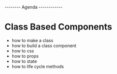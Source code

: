 -------- Agenda ------------

# Class Based Components

 - how to make a class
 - how to build a class component
 - how to css
 - how to props
 - how to state
 - how to life cycle methods

